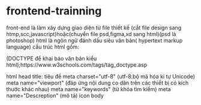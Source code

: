# frontend-trainning
front-end là làm xây dựng giao diện từ file thiết kế (cắt file design sang htmp,scc,javascript)hoặc(chuyển file psd,figma,xd sang html)(psd là photoshop)
html là ngôn ngữ đánh dấu siêu văn bản( hypertext markup language)
cấu trúc html gồm:
  <!DOCTYPE html>                (DOCTYPE để khai báo văn bản kiểu html);https://www.w3schools.com/tags/tag_doctype.asp
  html
    head
      title: tiêu đề
      meta charset="utf-8"    (utf-8:bộ mã hóa kí tự Unicode)
      meta name="viewport"    (đáp ứng nội dung co dãn trên các thiết bị có kích thước khác nhau)
      meta name="keywords"    (từ khóa tìm kiếm)
      meta name="Descreption" (mô tả)
      icon
    body
